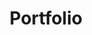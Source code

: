 ---
title: Portfolio
layout: collection
permalink: /portfolio/
collection: portfolio
entries_layout: single
classes: wide
---